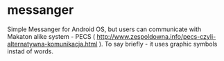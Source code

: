 # messanger

Simple Messanger for Android OS, but users can communicate with Makaton alike system - PECS ( http://www.zespoldowna.info/pecs-czyli-alternatywna-komunikacja.html ). To say briefly - it uses graphic symbols instad of words.
